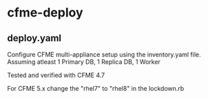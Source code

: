 # cfme-deploy

## deploy.yaml
Configure CFME multi-appliance setup using the inventory.yaml file. Assuming atleast 1 Primary DB, 1 Replica DB, 1 Worker

Tested and verified with CFME 4.7

For CFME 5.x change the "rhel7" to "rhel8" in the lockdown.rb
